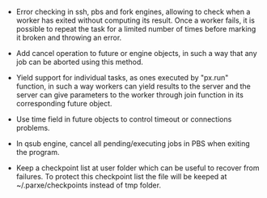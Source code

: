 - Error checking in ssh, pbs and fork engines, allowing to check when a worker
  has exited without computing its result. Once a worker fails, it is possible
  to repeat the task for a limited number of times before marking it broken and
  throwing an error.

- Add cancel operation to future or engine objects, in such a way that any job
  can be aborted using this method.

- Yield support for individual tasks, as ones executed by "px.run" function, in
  such a way workers can yield results to the server and the server can give
  parameters to the worker through join function in its corresponding future
  object.

- Use time field in future objects to control timeout or connections problems.

- In qsub engine, cancel all pending/executing jobs in PBS when exiting the
  program.

- Keep a checkpoint list at user folder which can be useful to recover from
  failures. To protect this checkpoint list the file will be keeped at
  ~/.parxe/checkpoints instead of tmp folder.
